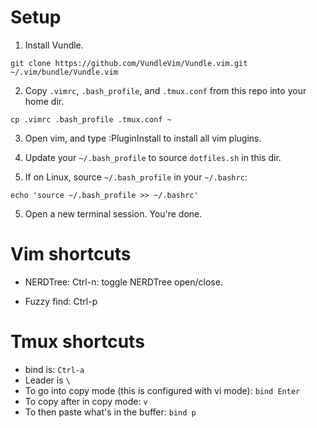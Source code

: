 
# Setup

1. Install Vundle.

```
git clone https://github.com/VundleVim/Vundle.vim.git ~/.vim/bundle/Vundle.vim
```

2. Copy `.vimrc`, `.bash_profile`, and `.tmux.conf` from this repo into your home dir.
```
cp .vimrc .bash_profile .tmux.conf ~
```

3. Open vim, and type :PluginInstall to install all vim plugins.

4. Update your `~/.bash_profile` to source `dotfiles.sh` in this dir.

5. If on Linux, source `~/.bash_profile` in your `~/.bashrc`:
```
echo 'source ~/.bash_profile >> ~/.bashrc'
```

5. Open a new terminal session. You're done.

# Vim shortcuts

- NERDTree:
Ctrl-n: toggle NERDTree open/close.

- Fuzzy find:
Ctrl-p

# Tmux shortcuts

- bind is: `Ctrl-a`
- Leader is `\`
- To go into copy mode (this is configured with vi mode): `bind Enter`
- To copy after in copy mode: `v`
- To then paste what's in the buffer: `bind p`


